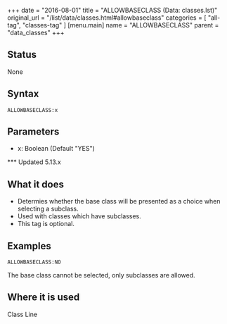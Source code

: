 +++
date = "2016-08-01"
title = "ALLOWBASECLASS (Data: classes.lst)"
original_url = "/list/data/classes.html#allowbaseclass"
categories = [ "all-tag", "classes-tag" ]
[menu.main]
    name = "ALLOWBASECLASS"
    parent = "data_classes"
+++

## Status

None

## Syntax

`ALLOWBASECLASS:x`

## Parameters

-   x: Boolean (Default "YES")



<span id="allowbaseclass"></span> \*\*\* Updated 5.13.x

What it does
------------

-   Determies whether the base class will be presented as a choice when
    selecting a subclass.
-   Used with classes which have subclasses.
-   This tag is optional.

Examples
--------

`ALLOWBASECLASS:NO`

The base class cannot be selected, only subclasses are allowed.

Where it is used
----------------

Class Line

